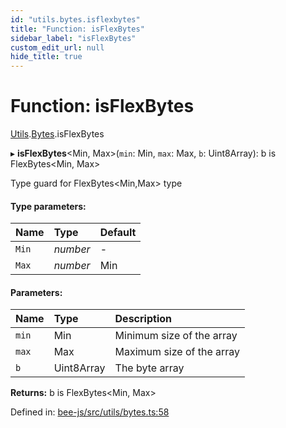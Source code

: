 ```yaml
---
id: "utils.bytes.isflexbytes"
title: "Function: isFlexBytes"
sidebar_label: "isFlexBytes"
custom_edit_url: null
hide_title: true
---
```


# Function: isFlexBytes

[Utils](../modules/utils.md).[Bytes](../modules/utils.bytes.md).isFlexBytes

▸ **isFlexBytes**<Min, Max\>(`min`: Min, `max`: Max, `b`: Uint8Array): b is FlexBytes<Min, Max\>

Type guard for FlexBytes<Min,Max\> type

#### Type parameters:

Name | Type | Default |
:------ | :------ | :------ |
`Min` | *number* | - |
`Max` | *number* | Min |

#### Parameters:

Name | Type | Description |
:------ | :------ | :------ |
`min` | Min | Minimum size of the array   |
`max` | Max | Maximum size of the array   |
`b` | Uint8Array | The byte array    |

**Returns:** b is FlexBytes<Min, Max\>

Defined in: [bee-js/src/utils/bytes.ts:58](https://github.com/ethersphere/bee-js/blob/0ac3a7d/src/utils/bytes.ts#L58)
